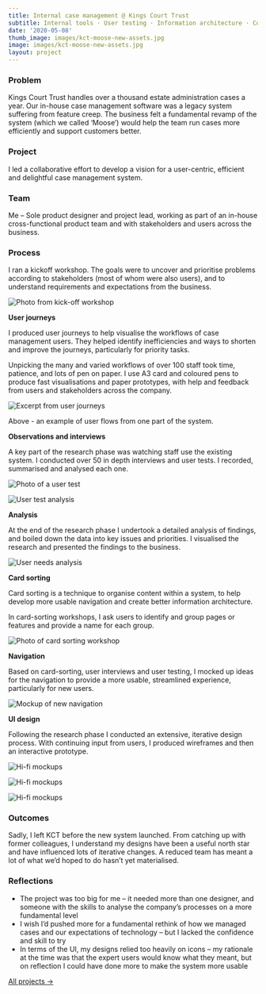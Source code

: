 ```yaml
---
title: Internal case management @ Kings Court Trust
subtitle: Internal tools · User testing · Information architecture · Collaboration (2018)  
date: '2020-05-08'
thumb_image: images/kct-moose-new-assets.jpg 
image: images/kct-moose-new-assets.jpg 
layout: project
---
```


### Problem

Kings Court Trust handles over a thousand estate administration cases a year. Our in-house case management software was a legacy system suffering from feature creep. The business felt a fundamental revamp of the system (which we called ‘Moose’) would help the team run cases more efficiently and support customers better.

### Project

I led a collaborative effort to develop a vision for a user-centric, efficient and delightful case management system.

### Team

Me – Sole product designer and project lead, working as part of an in-house cross-functional product team and with stakeholders and users across the business.

### Process

I ran a kickoff workshop. The goals were to uncover and prioritise problems according to stakeholders (most of whom were also users), and to understand requirements and expectations from the business. 

![Photo from kick-off workshop](/images/kct-moose-kickoff.jpg "Photo from kick-off workshop")

**User journeys**

I produced user journeys to help visualise the workflows of case management users. They helped identify inefficiencies and ways to shorten and improve the journeys, particularly for priority tasks. 

Unpicking the many and varied workflows of over 100 staff took time, patience, and lots of pen on paper. I use A3 card and coloured pens to produce fast visualisations and paper prototypes, with help and feedback from users and stakeholders across the company.

![Excerpt from user journeys](/images/kct-moose-user-journey.png "Excerpt from user journeys")

Above - an example of user flows from one part of the system.

**Observations and interviews**	

A key part of the research phase was watching staff use the existing system. I conducted over 50 in depth interviews and user tests. I recorded, summarised and analysed each one. 

![Photo of a user test](/images/kct-moose-user-test.jpg "Photo of a user test")

![User test analysis](/images/kct-moose-user-test-analysis.png "User test analysis")

**Analysis**

At the end of the research phase I undertook a detailed analysis of findings, and boiled down the data into key issues and priorities. I visualised the research and presented the findings to the business.

![User needs analysis](/images/kct-moose-issue-analysis.png "User needs analysis")

**Card sorting**

Card sorting is a technique to organise content within a system, to help develop more usable navigation and create better information architecture.

In card-sorting workshops, I ask users to identify and group pages or features and provide a name for each group. 

![Photo of card sorting workshop](/images/kct-moose-card-sorting.jpg "Photo of card sorting workshop")

**Navigation**

Based on card-sorting, user interviews and user testing, I mocked up ideas for the navigation to provide a more usable, streamlined experience, particularly for new users.
 
![Mockup of new navigation](/images/kct-moose-new-navigation.jpg "Mockup of new navigation")
 
**UI design**

Following the research phase I conducted an extensive, iterative design process. With continuing input from users, I produced wireframes and then an interactive prototype.

![Hi-fi mockups](/images/kct-moose-new-summary.jpg "Hi-fi mockups")

![Hi-fi mockups](/images/kct-moose-new-history.jpg "Hi-fi mockups")

![Hi-fi mockups](/images/kct-moose-new-assets.jpg "Hi-fi mockups")


### Outcomes

Sadly, I left KCT before the new system launched. From catching up with former colleagues, I understand my designs have been a useful north star and have influenced lots of iterative changes. A reduced team has meant a lot of what we’d hoped to do hasn’t yet materialised. 

### Reflections

- The project was too big for me – it needed more than one designer, and someone with the skills to analyse the company’s processes on a more fundamental level
- I wish I’d pushed more for a fundamental rethink of how we managed cases and our expectations of technology – but I lacked the confidence and skill to try
- In terms of the UI, my designs relied too heavily on icons – my rationale at the time was that the expert users would know what they meant, but on reflection I could have done more to make the system more usable

[All projects →](/portfolio/)